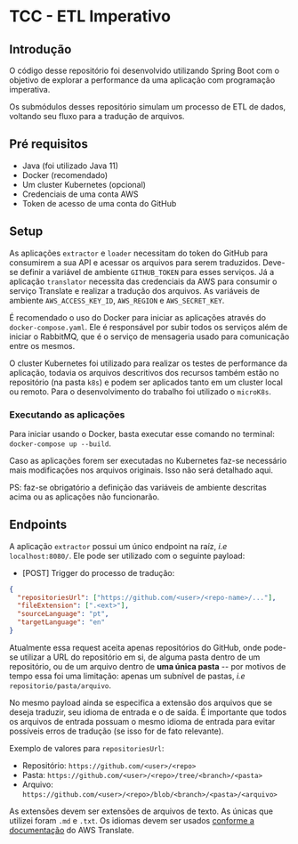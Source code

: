# TCC - ETL Imperativo

## Introdução

O código desse repositório foi desenvolvido utilizando Spring Boot com o objetivo de explorar a performance da uma aplicação com programação imperativa.

Os submódulos desses repositório simulam um processo de ETL de dados, voltando seu fluxo para a tradução de arquivos.

## Pré requisitos

- Java (foi utilizado Java 11)
- Docker (recomendado)
- Um cluster Kubernetes (opcional)
- Credenciais de uma conta AWS
- Token de acesso de uma conta do GitHub

## Setup

As aplicações `extractor` e `loader` necessitam do token do GitHub para consumirem a sua API e acessar os arquivos para serem traduzidos. Deve-se definir a variável de ambiente `GITHUB_TOKEN` para esses serviços. Já a aplicação `translator` necessita das credenciais da AWS para consumir o serviço Translate e realizar a tradução dos arquivos. As variáveis de ambiente `AWS_ACCESS_KEY_ID`, `AWS_REGION` e `AWS_SECRET_KEY`.

É recomendado o uso do Docker para iniciar as aplicações através do `docker-compose.yaml`. Ele é responsável por subir todos os serviços além de iniciar o RabbitMQ, que é o serviço de mensageria usado para comunicação entre os mesmos.

O cluster Kubernetes foi utilizado para realizar os testes de performance da aplicação, todavia os arquivos descritivos dos recursos também estão no repositório (na pasta `k8s`) e podem ser aplicados tanto em um cluster local ou remoto. Para o desenvolvimento do trabalho foi utilizado o `microK8s`.

### Executando as aplicações

Para iniciar usando o Docker, basta executar esse comando no terminal: `docker-compose up --build`.

Caso as aplicações forem ser executadas no Kubernetes faz-se necessário mais modificações nos arquivos originais. Isso não será detalhado aqui.

PS: faz-se obrigatório a definição das variáveis de ambiente descritas acima ou as aplicações não funcionarão.

## Endpoints

A aplicação `extractor` possui um único endpoint na raíz, *i.e* `localhost:8080/`. Ele pode ser utilizado com o seguinte payload:

- [POST] Trigger do processo de tradução:

```json
{
  "repositoriesUrl": ["https://github.com/<user>/<repo-name>/..."],
  "fileExtension": [".<ext>"],
  "sourceLanguage": "pt",
  "targetLanguage": "en"
}
```

Atualmente essa request aceita apenas repositórios do GitHub, onde pode-se utilizar a URL do repositório em si, de alguma pasta dentro de um repositório, ou de um arquivo dentro de **uma única pasta** -- por motivos de tempo essa foi uma limitação: apenas um subnível de pastas, *i.e* `repositorio/pasta/arquivo`.

No mesmo payload ainda se especifica a extensão dos arquivos que se deseja traduzir, seu idioma de entrada e o de saída. É importante que todos os arquivos de entrada possuam o mesmo idioma de entrada para evitar possíveis erros de tradução (se isso for de fato relevante).

Exemplo de valores para `repositoriesUrl`:
- Repositório: `https://github.com/<user>/<repo>`
- Pasta: `https://github.com/<user>/<repo>/tree/<branch>/<pasta>`
- Arquivo: `https://github.com/<user>/<repo>/blob/<branch>/<pasta>/<arquivo>`

As extensões devem ser extensões de arquivos de texto. As únicas que utilizei foram `.md` e `.txt`. Os idiomas devem ser usados [conforme a documentação](https://docs.aws.amazon.com/translate/latest/dg/what-is.html) do AWS Translate.
